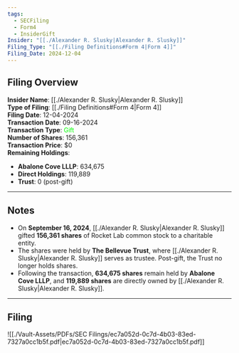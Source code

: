 ```yaml
---
tags:
  - SECFiling
  - Form4
  - InsiderGift
Insider: "[[./Alexander R. Slusky|Alexander R. Slusky]]"
Filing_Type: "[[./Filing Definitions#Form 4|Form 4]]"
Filing_Date: 2024-12-04
---
```


## Filing Overview

**Insider Name**: [[./Alexander R. Slusky|Alexander R. Slusky]]  
**Type of Filing**: [[./Filing Definitions#Form 4|Form 4]]  
**Filing Date**: 12-04-2024  
**Transaction Date**: 09-16-2024  
**Transaction Type**: <span style="color:lime">Gift</span>  
**Number of Shares**: 156,361  
**Transaction Price**: $0  
**Remaining Holdings**:  
  - **Abalone Cove LLLP**: 634,675  
  - **Direct Holdings**: 119,889  
  - **Trust**: 0 (post-gift)  

---

## Notes

- On **September 16, 2024**, [[./Alexander R. Slusky|Alexander R. Slusky]] gifted **156,361 shares** of Rocket Lab common stock to a charitable entity.  
- The shares were held by **The Bellevue Trust**, where [[./Alexander R. Slusky|Alexander R. Slusky]] serves as trustee. Post-gift, the Trust no longer holds shares.  
- Following the transaction, **634,675 shares** remain held by **Abalone Cove LLLP**, and **119,889 shares** are directly owned by [[./Alexander R. Slusky|Alexander R. Slusky]].  

---

## Filing

![[./Vault-Assets/PDFs/SEC Filings/ec7a052d-0c7d-4b03-83ed-7327a0cc1b5f.pdf|ec7a052d-0c7d-4b03-83ed-7327a0cc1b5f.pdf]]
